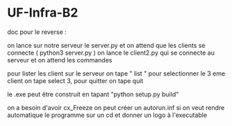 # UF-Infra-B2




doc pour le reverse : 

on lance sur notre serveur le server.py et on attend que les clients se connecte  ( python3 server.py )
on lance le client2.py qui se connecte au serveur et on attend les commandes



pour lister les client sur le serveur on tape " list "
pour selectionner le 3 eme client on tape select 3, pour quitter on tape quit

le .exe peut être construit en tapant "python setup.py build"

on a besoin d'avoir cx_Freeze
on peut créer un autorun.inf si on veut rendre automatique le programme sur un cd et donner un logo à l'executable
